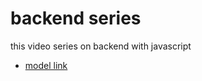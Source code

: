 # backend series

this video series on backend with javascript
- [model link](https://app.eraser.io/workspace/YtPqZ1VogxGy1jzIDkzj)